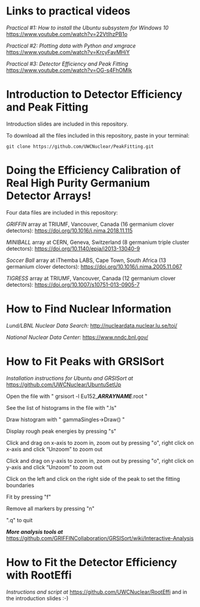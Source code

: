 # Links to practical videos

*Practical #1: How to install the Ubuntu subsystem for Windows 10*  https://www.youtube.com/watch?v=22VtIhzPB1o

*Practical #2: Plotting data with Python and xmgrace*  https://www.youtube.com/watch?v=KrcyFavMHiY

*Practical #3: Detector Efficiency and Peak Fitting*  https://www.youtube.com/watch?v=OG-s4FhOMIk

# Introduction to Detector Efficiency and Peak Fitting
Introduction slides are included in this repository.

To download all the files included in this repository, paste in your terminal:

    git clone https://github.com/UWCNuclear/PeakFitting.git

# Doing the Efficiency Calibration of Real High Purity Germanium Detector Arrays!
Four data files are included in this repository:

*GRIFFIN* array at TRIUMF, Vancouver, Canada (16 germanium clover detectors): https://doi.org/10.1016/j.nima.2018.11.115

*MINIBALL* array at CERN, Geneva, Switzerland (8 germanium triple cluster detectors): https://doi.org/10.1140/epja/i2013-13040-9

*Soccer Ball* array at iThemba LABS, Cape Town, South Africa (13 germanium clover detectors): https://doi.org/10.1016/j.nima.2005.11.067

*TIGRESS* array at TRIUMF, Vancouver, Canada (12 germanium clover detectors): https://doi.org/10.1007/s10751-013-0905-7

# How to Find Nuclear Information 
*Lund/LBNL Nuclear Data Search:* http://nucleardata.nuclear.lu.se/toi/

*National Nuclear Data Center:* https://www.nndc.bnl.gov/


# How to Fit Peaks with GRSISort
*Installation instructions for Ubuntu and GRSISort at* https://github.com/UWCNuclear/UbuntuSetUp

Open the file with " grsisort -l Eu152_***ARRAYNAME***.root "

See the list of histograms in the file with ".ls"

Draw histogram with " gammaSingles->Draw() "

Display rough peak energies by pressing "s"

Click and drag on x-axis to zoom in, zoom out by pressing "o", right click on x-axis and click “Unzoom” to zoom out

Click and drag on y-axis to zoom in, zoom out by pressing "o", right click on y-axis and click “Unzoom” to zoom out

Click on the left and click on the right side of the peak to set the fitting boundaries

Fit by pressing "f"

Remove all markers by pressing "n"

".q" to quit

***More analysis tools at*** https://github.com/GRIFFINCollaboration/GRSISort/wiki/Interactive-Analysis

# How to Fit the Detector Efficiency with RootEffi 
*Instructions and script at* https://github.com/UWCNuclear/RootEffi and in the introduction slides :-)

